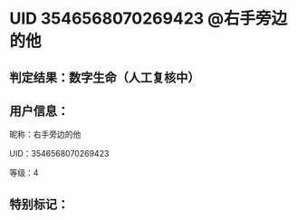 # UID 3546568070269423 @右手旁边的他
## 判定结果：数字生命（人工复核中）
## 用户信息：

昵称：右手旁边的他

UID：3546568070269423

等级：4

## 特别标记：

